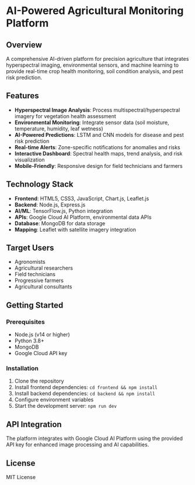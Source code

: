 # AI-Powered Agricultural Monitoring Platform

## Overview
A comprehensive AI-driven platform for precision agriculture that integrates hyperspectral imaging, environmental sensors, and machine learning to provide real-time crop health monitoring, soil condition analysis, and pest risk prediction.

## Features
- **Hyperspectral Image Analysis**: Process multispectral/hyperspectral imagery for vegetation health assessment
- **Environmental Monitoring**: Integrate sensor data (soil moisture, temperature, humidity, leaf wetness)
- **AI-Powered Predictions**: LSTM and CNN models for disease and pest risk prediction
- **Real-time Alerts**: Zone-specific notifications for anomalies and risks
- **Interactive Dashboard**: Spectral health maps, trend analysis, and risk visualization
- **Mobile-Friendly**: Responsive design for field technicians and farmers

## Technology Stack
- **Frontend**: HTML5, CSS3, JavaScript, Chart.js, Leaflet.js
- **Backend**: Node.js, Express.js
- **AI/ML**: TensorFlow.js, Python integration
- **APIs**: Google Cloud AI Platform, environmental data APIs
- **Database**: MongoDB for data storage
- **Mapping**: Leaflet with satellite imagery integration

## Target Users
- Agronomists
- Agricultural researchers
- Field technicians
- Progressive farmers
- Agricultural consultants

## Getting Started

### Prerequisites
- Node.js (v14 or higher)
- Python 3.8+
- MongoDB
- Google Cloud API key

### Installation
1. Clone the repository
2. Install frontend dependencies: `cd frontend && npm install`
3. Install backend dependencies: `cd backend && npm install`
4. Configure environment variables
5. Start the development server: `npm run dev`

## API Integration
The platform integrates with Google Cloud AI Platform using the provided API key for enhanced image processing and AI capabilities.

## License
MIT License
